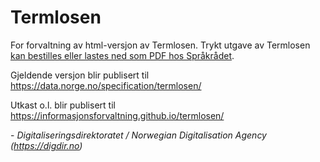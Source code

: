 # Termlosen


For forvaltning av html-versjon av Termlosen. Trykt utgave av Termlosen  [kan bestilles eller lastes ned som PDF hos Språkrådet](https://www.sprakradet.no/Vi-og-vart/Publikasjoner/Termlosen/).

Gjeldende versjon blir publisert til https://data.norge.no/specification/termlosen/

Utkast o.l. blir publisert til https://informasjonsforvaltning.github.io/termlosen/

\- _Digitaliseringsdirektoratet / Norwegian Digitalisation Agency (https://digdir.no)_
